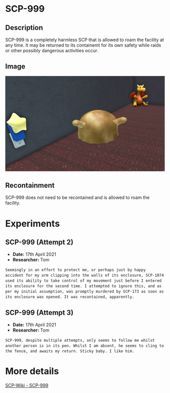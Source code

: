 # SCP-999

## Description
SCP-999 is a completely harmless SCP that is allowed to roam the facility at any time.
It may be returned to its containemt for its own safety while raids or other possibly dangerous activities occur.

## Image
![Image](/SCP/SCP-999.png)

## Recontainment
SCP-999 does not need to be recontained and is allowed to roam the facility.


# Experiments

## SCP-999 (Attempt 2)
* **Date:** 17th April 2021
* **Researcher:** Tom

`Seemingly in an effort to protect me, or perhaps just by happy accident for my arm clipping into the walls of its enclosure, SCP-1074 used its ability to take control of my movement just before I entered its enclosure for the second time. I attempted to ignore this, and as per my initial assumption, was promptly murdered by SCP-173 as soon as its enclosure was opened. It was recontained, apparently.`

## SCP-999 (Attempt 3)
* **Date:** 17th April 2021
* **Researcher:** Tom

`SCP-999, despite multiple attempts, only seems to follow me whilst another person is in its pen. Whilst I am absent, he seems to cling to the fence, and awaits my return. Sticky baby. I like him.`

# More details
[SCP-Wiki - SCP-999](http://scp-wiki.wikidot.com/scp-999)
